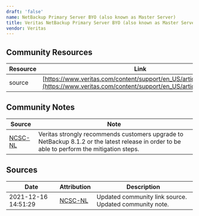 ```yaml
---
draft: 'false'
name: NetBackup Primary Server BYO (also known as Master Server)
title: Veritas NetBackup Primary Server BYO (also known as Master Server)
vendor: Veritas
---
```



## Community Resources
| Resource | Link |
| --- | --- |
| source | [https://www.veritas.com/content/support/en_US/article.100052058](https://www.veritas.com/content/support/en_US/article.100052058) |

## Community Notes
| Source | Note |
| --- | --- |
| [NCSC-NL](https://github.com/NCSC-NL/log4shell/blob/main/software/README.md) | Veritas strongly recommends customers upgrade to NetBackup 8.1.2 or the latest release in order to be able to perform the mitigation steps. |

## Sources
| Date | Attribution | Description |
| --- | --- | --- |
| 2021-12-16 14:51:29 | [NCSC-NL](https://github.com/NCSC-NL/log4shell/blob/main/software/README.md) | Updated community link source. Updated community note.  |
